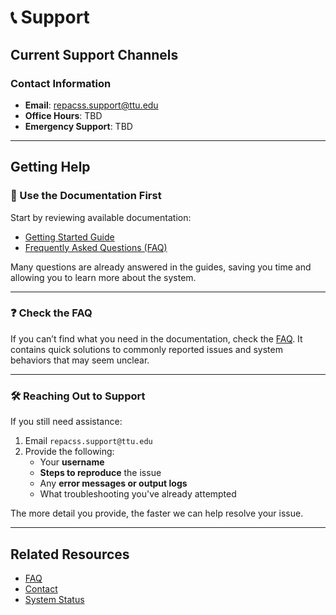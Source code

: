 # 📞 Support

## Current Support Channels

### Contact Information

- **Email**: repacss.support@ttu.edu  
- **Office Hours**: TBD
- **Emergency Support**: TBD

---

## Getting Help

### 📖 Use the Documentation First

Start by reviewing available documentation:

- [Getting Started Guide](getting-started-at-REPACSS.md)
- [Frequently Asked Questions (FAQ)](faq.md)

Many questions are already answered in the guides, saving you time and allowing you to learn more about the system.

---

### ❓ Check the FAQ

If you can’t find what you need in the documentation, check the [FAQ](faq.md). It contains quick solutions to commonly reported issues and system behaviors that may seem unclear.

---

### 🛠 Reaching Out to Support

If you still need assistance:

1. Email `repacss.support@ttu.edu`
2. Provide the following:
   - Your **username**
   - **Steps to reproduce** the issue
   - Any **error messages or output logs**
   - What troubleshooting you've already attempted

The more detail you provide, the faster we can help resolve your issue.

---

## Related Resources


- [FAQ](faq.md)
- [Contact](support.md)
- [System Status](status.md)
